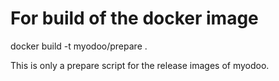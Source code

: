 # For build of the docker image
docker build -t myodoo/prepare .

This is only a prepare script for the release images of myodoo.